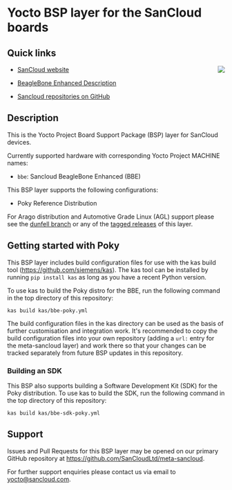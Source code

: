 # Yocto BSP layer for the SanCloud boards

## Quick links

[<img align=right src="https://www.sancloud.co.uk/wp-content/uploads/2016/09/sancloud_and_address_web.png">](https://www.sancloud.com/)

* [SanCloud website](https://www.sancloud.com/)

* [BeagleBone Enhanced Description](https://www.sancloud.com/beaglebone-enhanced-bbe)

* [Sancloud repositories on GitHub](https://github.com/SanCloudLtd)

## Description

This is the Yocto Project Board Support Package (BSP) layer for SanCloud devices.

Currently supported hardware with corresponding Yocto Project MACHINE names:

* `bbe`: Sancloud BeagleBone Enhanced (BBE)

This BSP layer supports the following configurations:

* Poky Reference Distribution

For Arago distribution and Automotive Grade Linux (AGL) support please see
the [dunfell branch](https://github.com/SanCloudLtd/meta-sancloud/tree/dunfell)
or any of the [tagged releases](https://github.com/SanCloudLtd/meta-sancloud/releases)
of this layer.

## Getting started with Poky

This BSP layer includes build configuration files for use with the kas build
tool (https://github.com/siemens/kas). The kas tool can be installed by running
`pip install kas` as long as you have a recent Python version.

To use kas to build the Poky distro for the BBE, run the following command in
the top directory of this repository:

    kas build kas/bbe-poky.yml

The build configuration files in the kas directory can be used as the basis of
further customisation and integration work. It's recommended to copy the build
configuration files into your own repository (adding a `url:` entry for the
meta-sancloud layer) and work there so that your changes can be tracked
separately from future BSP updates in this repository.

### Building an SDK

This BSP also supports building a Software Development Kit (SDK) for the Poky
distribution. To use kas to build the SDK, run the following command in the
top directory of this repository:

    kas build kas/bbe-sdk-poky.yml

## Support

Issues and Pull Requests for this BSP layer may be opened on our primary
GitHub repository at https://github.com/SanCloudLtd/meta-sancloud.

For further support enquiries please contact us via email to yocto@sancloud.com.
